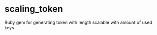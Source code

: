 scaling_token
=============

Ruby gem for generating token with length scalable with amount of used keys
